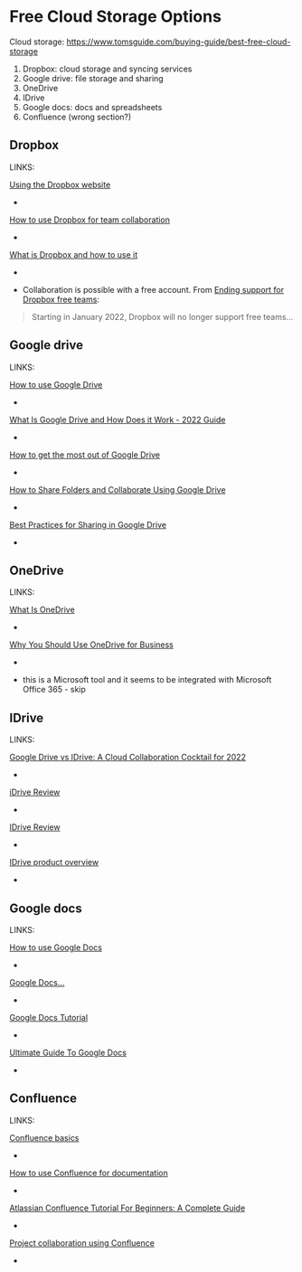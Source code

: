 # Free Cloud Storage Options

Cloud storage: https://www.tomsguide.com/buying-guide/best-free-cloud-storage

1. Dropbox: cloud storage and syncing services
1. Google drive: file storage and sharing
1. OneDrive
1. IDrive
1. Google docs: docs and spreadsheets
1. Confluence (wrong section?)

## Dropbox

LINKS:

[Using the Dropbox website](https://help.dropbox.com/installs/homepage)

-

[How to use Dropbox for team collaboration](https://www.computerworld.com/article/3607759/how-to-use-dropbox-for-team-collaboration.html)

-

[What is Dropbox and how to use it](https://www.androidauthority.com/what-is-dropbox-3203517/)

-

- Collaboration is possible with a free account. From [Ending support for Dropbox free teams](https://help.dropbox.com/teams-admins/team-member/free-teams-overview):

> Starting in January 2022, Dropbox will no longer support free teams...

## Google drive

LINKS:

[How to use Google Drive](https://www.androidauthority.com/how-to-use-google-drive-860193/)

-

[What Is Google Drive and How Does it Work - 2022 Guide](https://www.cloudwards.net/how-does-google-drive-work/)

-

[How to get the most out of Google Drive](https://www.engadget.com/pro-tips-for-using-google-drive-150029273.html)

-

[How to Share Folders and Collaborate Using Google Drive](https://www.lifewire.com/share-folders-and-collaborate-google-drive-1616094)

-

[Best Practices for Sharing in Google Drive](https://documentation.its.umich.edu/google-drive-sharing)

-

## OneDrive

LINKS:

[What Is OneDrive](https://www.dummies.com/article/technology/software/microsoft-products/onedrive/what-is-onedrive-231851/)

-

[Why You Should Use OneDrive for Business](https://www.altaro.com/microsoft-365/onedrive-for-business/)

-

- this is a Microsoft tool and it seems to be integrated with Microsoft Office 365 - skip

## IDrive

LINKS:

[Google Drive vs IDrive: A Cloud Collaboration Cocktail for 2022](https://www.cloudwards.net/google-drive-vs-idrive/)

-

[iDrive Review](https://dataprot.net/reviews/business/idrive-review/)

-

[IDrive Review](https://techjury.net/reviews/idrive-review/)

-

[IDrive product overview](https://technologyadvice.com/products/idrive-reviews/)

-

## Google docs

LINKS:

[How to use Google Docs](https://www.androidauthority.com/how-to-use-google-docs-tutorial-tips-tricks-3110289/)

-

[Google Docs...](https://qz.com/2128000/all-the-innovative-ways-google-docs-are-being-used-today/)

-

[Google Docs Tutorial](https://filestage.io/blog/google-docs-tutorial/)

-

[Ultimate Guide To Google Docs](https://www.cruxfinder.com/guide-to-google-docs/)

-

## Confluence

LINKS:

[Confluence basics](https://www.atlassian.com/software/confluence/guides/get-started/confluence-overview#about-confluence)

-

[How to use Confluence for documentation](https://www.adaptavist.com/blog/how-to-use-confluence-for-documentation)

-

[Atlassian Confluence Tutorial For Beginners: A Complete Guide](https://www.softwaretestinghelp.com/atlassian-confluence-tutorial/)

-

[Project collaboration using Confluence](https://www.atlassian.com/software/confluence/guides/project-collaboration)

-
